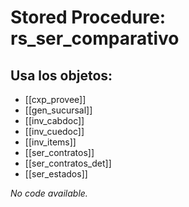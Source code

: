 # Stored Procedure: rs_ser_comparativo

## Usa los objetos:
- [[cxp_provee]]
- [[gen_sucursal]]
- [[inv_cabdoc]]
- [[inv_cuedoc]]
- [[inv_items]]
- [[ser_contratos]]
- [[ser_contratos_det]]
- [[ser_estados]]

*No code available.*
